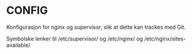 CONFIG
======
Konfigurasjon for nginx og supervisor, slik at dette kan trackes med Git.

Symbolske lenker til /etc/supervisor/ og /etc/nginx/ og /etc/nginx/sites-available/